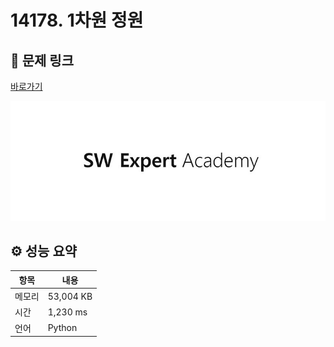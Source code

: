 # 14178. 1차원 정원

## 🔗 문제 링크

[바로가기](https://swexpertacademy.com/main/code/problem/problemDetail.do?contestProbId=AX_N3oSqcyUDFARi)

![SWEA 로고](../../images/swea.jpg)

## ⚙️ 성능 요약

| 항목   | 내용      |
| ------ | --------- |
| 메모리 | 53,004 KB |
| 시간   | 1,230 ms  |
| 언어   | Python    |
